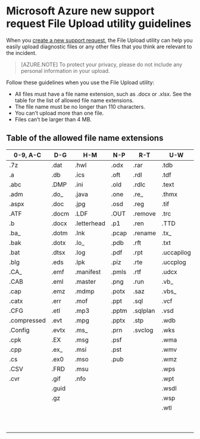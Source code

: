<properties
	pageTitle="Microsoft Azure new support request File Upload utility guidelines | Microsoft Azure"
	description="Describes the guidelines when using Microsoft Azure new support request File Upload utility"
	services=""
	documentationCenter=""
	authors="genlin"
	manager="mbaldwin"
	editor=""
	tags="billing"
	/>

<tags
  ms.service="billing"
	ms.workload="na"
	ms.tgt_pltfrm="na"
	ms.devlang="na"
	ms.topic="article"
	ms.date="07/13/2016"
	ms.author="genli"/>

# Microsoft Azure new support request File Upload utility guidelines

When you [create a new support request](https://portal.azure.com/#create/Microsoft.Support), the File Upload utility can help you easily upload diagnostic files or any other files that you think are relevant to the incident.  

>[AZURE.NOTE] To protect your privacy, please do not include any personal information in your upload.

Follow these guidelines when you use the File Upload utility:

- All files must have a file name extension, such as .docx or .xlsx. See the table for the list of allowed file name extensions.
- The file name must be no longer than 110 characters.
- You can’t upload more than one file.
- Files can’t be larger than 4 MB.

## Table of the allowed file name extensions

| 0-9, A-C    | D-G   | H-M         | N-P   | R-T      | U-W        | X-Z     |
|-------------|-------|-------------|-------|----------|------------|---------|
| .7z         | .dat  | .hwl        | .odx  | .rar     | .tdb       | .xlam   |
| .a          | .db   | .ics        | .oft  | .rdl     | .tdf       | .xlr    |
| .abc        | .DMP  | .ini        | .old  | .rdlc    | .text      | .xls    |
| .adm        | .do_  | .java       | .one  | .re_     | .thmx      | .xlsb   |
| .aspx       | .doc  | .jpg        | .osd  | .reg     | .tif       | .xlsm   |
| .ATF        | .docm | .LDF        | .OUT  | .remove  | .trc       | .xlsx   |
| .b          | .docx | .letterhead | .p1   | .ren     | .TTD       | .xlt    |
| .ba_        | .dotm | .lnk        | .pcap | .rename  | .tx_       | .xltx   |
| .bak        | .dotx | .lo_        | .pdb  | .rft     | .txt       | .xml    |
| .bat        | .dtsx | .log        | .pdf  | .rpt     | .uccapilog | .xmla   |
| .blg        | .eds  | .lpk        | .piz  | .rte     | .uccplog   | .xps    |
| .CA_        | .emf  | .manifest   | .pmls | .rtf     | .udcx      | .xsd    |
| .CAB        | .eml  | .master     | .png  | .run     | .vb_       | .xsn    |
| .cap        | .emz  | .mdmp       | .potx | .saz     | .vbs_      | .xxx    |
| .catx       | .err  | .mof        | .ppt  | .sql     | .vcf       | .z_     |
| .CFG        | .etl  | .mp3        | .pptm | .sqlplan | .vsd       | .z01    |
| .compressed | .evt  | .mpg        | .pptx | .stp     | .wdb       | .z02    |
| .Config     | .evtx | .ms_        | .prn  | .svclog  | .wks       | .zi     |
| .cpk        | .EX   | .msg        | .psf  |          | .wma       | .zi_    |
| .cpp        | .ex_  | .msi        | .pst  |          | .wmv       | .zip    |
| .cs         | .ex0  | .mso        | .pub  |          | .wmz       | .zip_   |
| .CSV        | .FRD  | .msu        |       |          | .wps       | .zipp   |
| .cvr        | .gif  | .nfo        |       |          | .wpt       | .zipped |
|             | .guid |             |       |          | .wsdl      | .zippy  |
|             | .gz   |             |       |          | .wsp       | .zipx   |
|             |       |             |       |          | .wtl       | .zit    |
|             |       |             |       |          |            | .zix    |
|             |       |             |       |          |            | .zzz    |
